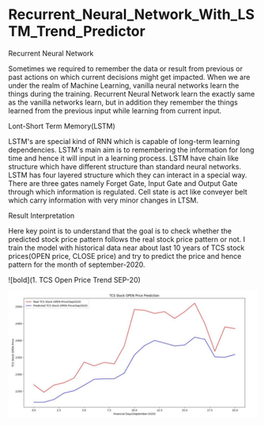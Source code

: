 # Recurrent_Neural_Network_With_LSTM_Trend_Predictor


Recurrent Neural Network


Sometimes we required to remember the data or result from previous or past actions on which current decisions might get impacted. When we are under the realm of Machine Learning, vanilla neural networks learn the things during the training. Recurrent Neural Network learn the exactly same as the vanilla networks learn, but in addition they remember the things learned from the previous input while learning from current input.


Lont-Short Term Memory(LSTM)


LSTM's are special kind of RNN which is capable of long-term learning dependencies. LSTM's main aim is to remembering the information for long time and hence it will input in a learning process. LSTM have chain like structure which have different structure than standard neural networks. LSTM has four layered structure which they can interact in a special way. There are three gates namely Forget Gate, Input Gate and Output Gate through which information is regulated. Cell state is act like conveyer belt which carry information with very minor changes in LTSM.

Result Interpretation 

Here key point is to understand that the goal is to check whether the predicted stock price pattern follows the real stock price pattern or not. I train the model with historical data near about last 10 years of TCS stock prices(OPEN price, CLOSE price) and try to predict the price and hence pattern for the month of september-2020.


![bold](1. TCS Open Price Trend SEP-20)

![Alt text](/Results/TCS_OPEN_PRICE_TREND.JPG?raw=true "TCS Open Price Trend")

